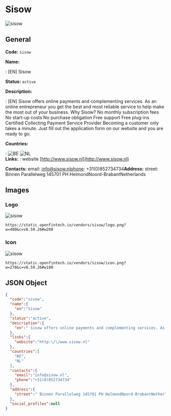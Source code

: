 
# Sisow 
![sisow](https://static.openfintech.io/vendors/sisow/logo.png?w=400&c=v0.59.26#w200)  

## General 
 
**Code:** `sisow` 
 
**Name:** 
 
:	[EN] Sisow 
 
**Status:** `active` 
 
**Description:** 
 
: [EN]  Sisow offers online payments and complementing services. As an online entrepreneur you get the best and most reliable service to help make the most out of your business. Why Sisow? No monthly subscription fees No start-up costs No purchase obligation Free support Free plug-ins Certified Collecting Payment Service Provider Becoming a customer only takes a minute. Just fill out the application form on our website and you are ready to go.  
 
 
**Countries:** 
 
:	![BE](https://cdnjs.cloudflare.com/ajax/libs/flag-icon-css/3.3.0/flags/4x3/be.svg#w24) 	![NL](https://cdnjs.cloudflare.com/ajax/libs/flag-icon-css/3.3.0/flags/4x3/nl.svg#w24)  
**Links:** 
: website [http://www.sisow.nl](http://www.sisow.nl) 
 
**Contacts:** 
email: info@sisow.nlphone: +31(0)852734734**Address:** 
street:  Binnen Parallelweg 145701 PH HelmondNoord-BrabantNetherlands  

## Images 

### Logo 
 
![sisow](https://static.openfintech.io/vendors/sisow/logo.png?w=400&c=v0.59.26#w200)  

```
https://static.openfintech.io/vendors/sisow/logo.png?w=400&c=v0.59.26#w200
```  

### Icon 
 
![sisow](https://static.openfintech.io/vendors/sisow/icon.png?w=278&c=v0.59.26#w100)  

```
https://static.openfintech.io/vendors/sisow/icon.png?w=278&c=v0.59.26#w100
```  

## JSON Object 

```json
{
  "code":"sisow",
  "name":{
    "en":"Sisow"
  },
  "status":"active",
  "description":{
    "en":" Sisow offers online payments and complementing services. As an online entrepreneur you get the best and most reliable service to help make the most out of your business. Why Sisow? No monthly subscription fees No start-up costs No purchase obligation Free support Free plug-ins Certified Collecting Payment Service Provider Becoming a customer only takes a minute. Just fill out the application form on our website and you are ready to go. "
  },
  "links":{
    "website":"http:\/\/www.sisow.nl"
  },
  "countries":[
    "BE",
    "NL"
  ],
  "contacts":{
    "email":"info@sisow.nl",
    "phone":"+31(0)852734734"
  },
  "address":{
    "street":" Binnen Parallelweg 145701 PH HelmondNoord-BrabantNetherlands "
  },
  "social_profiles":null
}
```  
